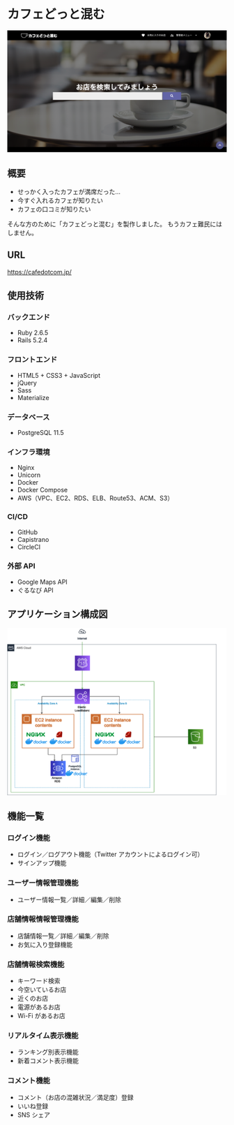 # カフェどっと混む

![トップ画像](.resources/top.png)

## 概要

- せっかく入ったカフェが満席だった...
- 今すぐ入れるカフェが知りたい
- カフェの口コミが知りたい

そんな方のために「カフェどっと混む」を製作しました。
もうカフェ難民にはしません。

## URL

https://cafedotcom.jp/

## 使用技術

### バックエンド

- Ruby 2.6.5
- Rails 5.2.4

### フロントエンド

- HTML5 + CSS3 + JavaScript
- jQuery
- Sass
- Materialize

### データベース

- PostgreSQL 11.5

### インフラ環境

- Nginx
- Unicorn
- Docker
- Docker Compose
- AWS（VPC、EC2、RDS、ELB、Route53、ACM、S3）

### CI/CD

- GitHub
- Capistrano
- CircleCI

### 外部 API

- Google Maps API
- ぐるなび API

## アプリケーション構成図

![トップ画像](.resources/application_diagram.png)

## 機能一覧

### ログイン機能

- ログイン／ログアウト機能（Twitter アカウントによるログイン可）
- サインアップ機能

### ユーザー情報管理機能

- ユーザー情報一覧／詳細／編集／削除

### 店舗情報情報管理機能

- 店舗情報一覧／詳細／編集／削除
- お気に入り登録機能

### 店舗情報検索機能

- キーワード検索
- 今空いているお店
- 近くのお店
- 電源があるお店
- Wi-Fi があるお店

### リアルタイム表示機能

- ランキング別表示機能
- 新着コメント表示機能

### コメント機能

- コメント（お店の混雑状況／満足度）登録
- いいね登録
- SNS シェア
